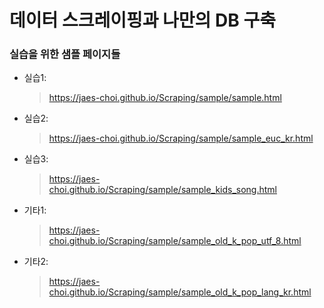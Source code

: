 # 데이터 스크레이핑과 나만의 DB 구축


### 실습을 위한 샘플 페이지들
- 실습1: 
  > https://jaes-choi.github.io/Scraping/sample/sample.html
- 실습2:
  > https://jaes-choi.github.io/Scraping/sample/sample_euc_kr.html
- 실습3:
  > https://jaes-choi.github.io/Scraping/sample/sample_kids_song.html
- 기타1: 
  > https://jaes-choi.github.io/Scraping/sample/sample_old_k_pop_utf_8.html
- 기타2: 
  > https://jaes-choi.github.io/Scraping/sample/sample_old_k_pop_lang_kr.html

